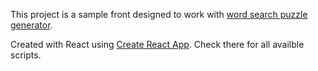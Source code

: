 This project is a sample front designed to work with [word search puzzle generator](https://github.com/SuitedBear/word-search-puzzle-generator).

Created with React using [Create React App](https://github.com/facebook/create-react-app). Check there for all availble scripts.
